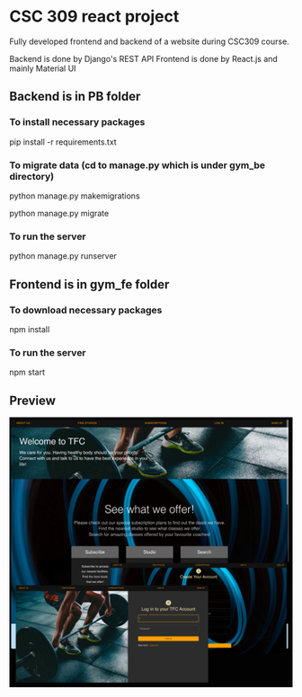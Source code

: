 # CSC 309 react project

Fully developed frontend and backend of a website during CSC309 course.

Backend is done by Django's REST API
Frontend is done by React.js and mainly Material UI

## Backend is in PB folder

### To install necessary packages
pip install -r requirements.txt  

### To migrate data (cd to manage.py which is under gym_be directory)

python manage.py makemigrations 

python manage.py migrate

### To run the server

python  manage.py runserver

## Frontend is in gym_fe folder

### To download necessary packages

npm install

### To run the server

npm start


## Preview

![](project-fitness-web.png?raw=true)

